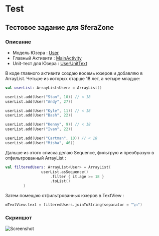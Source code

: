 # Test

## Тестовое задание для SferaZone

### Описание

- Модель Юзера : [User](https://github.com/text/Test/blob/main/app/src/main/java/com/beardness/testcasesferazonebyandy/models/User.kt)
- Главный Активити : [MainActivity](https://github.com/andybeardness/TestCaseSferaZoneByAndy/blob/main/app/src/main/java/com/beardness/testcasesferazonebyandy/ui/MainActivity.kt)
- Unit-тест для Юзера : [UserUnitText](https://github.com/andybeardness/TestCaseSferaZoneByAndy/blob/main/app/src/test/java/com/beardness/testcasesferazonebyandy/UserUnitText.kt)

В коде главного активити создаю восемь юзеров и добавляю в ArrayList. Четыре из которых старше 18 лет, а четыре младше:

```kotlin
val userList: ArrayList<User> = ArrayList()

userList.add(User("Stan", 10)) // < 18
userList.add(User("Andy", 27))

userList.add(User("Kyle", 11)) // < 18
userList.add(User("Bash", 22))

userList.add(User("Kenny", 9)) // < 18
userList.add(User("Ivan", 22))

userList.add(User("Cartman", 10)) // < 18
userList.add(User("Misha", 46))
```

Дальше из этого списка делаю Sequence, фильтрую и преобразую в отфильтрованный ArrayList :

```kotlin
val filteredUsers: ArrayList<User> = ArrayList(
                userList.asSequence()
                    .filter { it.age >= 18 }
                    .toList()
        )
```

Затем помещаю отфильтрованных юзеров в TextView :

```kotlin
mTextView.text = filteredUsers.joinToString(separator = "\n")
```

### Скриншот

![Screenshot](https://github.com/andybeardness/Test/blob/main/screenshots/0.png)